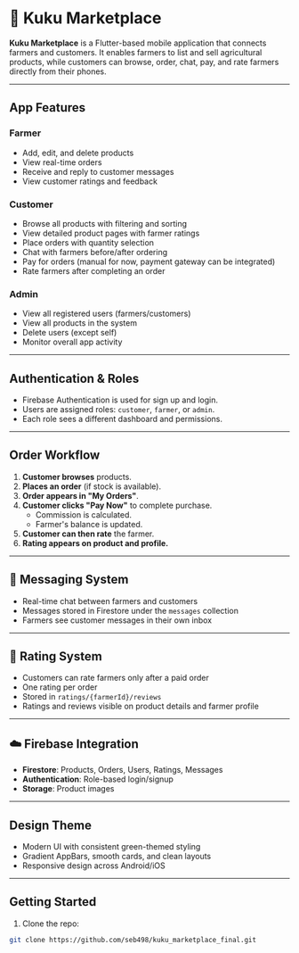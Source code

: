 # 🛒 Kuku Marketplace

**Kuku Marketplace** is a Flutter-based mobile application that connects farmers and customers. It enables farmers to list and sell agricultural products, while customers can browse, order, chat, pay, and rate farmers directly from their phones.

---

## App Features

### Farmer
- Add, edit, and delete products
- View real-time orders
- Receive and reply to customer messages
- View customer ratings and feedback

###  Customer
- Browse all products with filtering and sorting
- View detailed product pages with farmer ratings
- Place orders with quantity selection
- Chat with farmers before/after ordering
- Pay for orders (manual for now, payment gateway can be integrated)
- Rate farmers after completing an order

###  Admin
- View all registered users (farmers/customers)
- View all products in the system
- Delete users (except self)
- Monitor overall app activity

---

## Authentication & Roles
- Firebase Authentication is used for sign up and login.
- Users are assigned roles: `customer`, `farmer`, or `admin`.
- Each role sees a different dashboard and permissions.

---

## Order Workflow

1. **Customer browses** products.
2. **Places an order** (if stock is available).
3. **Order appears in "My Orders"**.
4. **Customer clicks "Pay Now"** to complete purchase.
   - Commission is calculated.
   - Farmer's balance is updated.
5. **Customer can then rate** the farmer.
6. **Rating appears on product and profile.**

---

## 💬 Messaging System

- Real-time chat between farmers and customers
- Messages stored in Firestore under the `messages` collection
- Farmers see customer messages in their own inbox

---

## 🌟 Rating System

- Customers can rate farmers only after a paid order
- One rating per order
- Stored in `ratings/{farmerId}/reviews`
- Ratings and reviews visible on product details and farmer profile

---

## ☁️ Firebase Integration

- **Firestore**: Products, Orders, Users, Ratings, Messages
- **Authentication**: Role-based login/signup
- **Storage**: Product images

---

## Design Theme

- Modern UI with consistent green-themed styling
- Gradient AppBars, smooth cards, and clean layouts
- Responsive design across Android/iOS

---

## Getting Started

1. Clone the repo:

```bash
git clone https://github.com/seb498/kuku_marketplace_final.git

